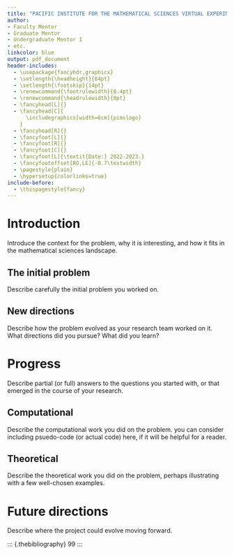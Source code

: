 ```yaml
---
title: "PACIFIC INSTITUTE FOR THE MATHEMATICAL SCIENCES VIRTUAL EXPERIMENTAL MATHEMATICS LAB (PIMS VXML) FINAL REPORT: PROJECT NAME"
author:
- Faculty Mentor
- Graduate Mentor
- Undergraduate Mentor 1
- etc.
linkcolor: blue
output: pdf_document
header-includes:
  - \usepackage{fancyhdr,graphicx}
  - \setlength{\headheight}{64pt}
  - \setlength{\footskip}{14pt}
  - \renewcommand{\footrulewidth}{0.4pt}
  - \renewcommand{\headrulewidth}{0pt}
  - \fancyhead[L]{}
  - \fancyhead[C]{
      \includegraphics[width=6cm]{pimslogo}
    }
  - \fancyhead[R]{}
  - \fancyfoot[L]{}
  - \fancyfoot[R]{}
  - \fancyfoot[C]{}
  - \fancyfoot[L]{\textit{Date:} 2022-2023.}
  - \fancyfootoffset[RO,LE]{-0.7\textwidth}
  - \pagestyle{plain}
  - \hypersetup{colorlinks=true}
include-before:
  - \thispagestyle{fancy}
---
```


# Introduction

Introduce the context for the problem, why it is interesting, and how it
fits in the mathematical sciences landscape.

## The initial problem

Describe carefully the initial problem you worked on.

## New directions

Describe how the problem evolved as your research team worked on it.
What directions did you pursue? What did you learn?

# Progress

Describe partial (or full) answers to the questions you started with, or
that emerged in the course of your research.

## Computational

Describe the computational work you did on the problem. you can consider
including psuedo-code (or actual code) here, if it will be helpful for a
reader.

## Theoretical

Describe the theoretical work you did on the problem, perhaps
illustrating with a few well-chosen examples.

# Future directions

Describe where the project could evolve moving forward.

::: {.thebibliography}
99
:::
